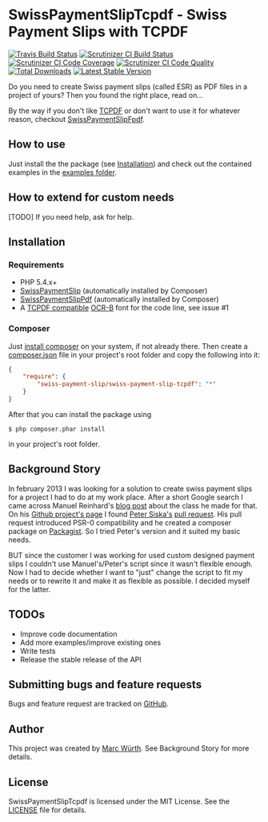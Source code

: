 SwissPaymentSlipTcpdf - Swiss Payment Slips with TCPDF
======================================================

[![Travis Build Status](https://travis-ci.org/ravage84/SwissPaymentSlipTcpdf.png?branch=master)](https://travis-ci.org/ravage84/SwissPaymentSlipTcpdf)
[![Scrutinizer CI Build Status](https://scrutinizer-ci.com/g/ravage84/SwissPaymentSlipTcpdf/badges/build.png?b=master)](https://scrutinizer-ci.com/g/ravage84/SwissPaymentSlipTcpdf/build-status/master)
[![Scrutinizer CI Code Coverage](https://scrutinizer-ci.com/g/ravage84/SwissPaymentSlipTcpdf/badges/coverage.png?b=master)](https://scrutinizer-ci.com/g/ravage84/SwissPaymentSlipTcpdf/?branch=master)
[![Scrutinizer CI Code Quality](https://scrutinizer-ci.com/g/ravage84/SwissPaymentSlipTcpdf/badges/quality-score.png?b=master)](https://scrutinizer-ci.com/g/ravage84/SwissPaymentSlipTcpdf/?branch=master)
[![Total Downloads](https://poser.pugx.org/swiss-payment-slip/swiss-payment-slip-tcpdf/d/total.png)](https://packagist.org/packages/swiss-payment-slip/swiss-payment-slip-tcpdf)
[![Latest Stable Version](https://poser.pugx.org/swiss-payment-slip/swiss-payment-slip-tcpdf/v/stable.png)](https://packagist.org/packages/swiss-payment-slip/swiss-payment-slip-tcpdf)

Do you need to create Swiss payment slips (called ESR) as PDF files in a project of yours?
Then you found the right place, read on...

By the way if you don't like [TCPDF](http://www.tcpdf.org/) or don't want to use it for whatever reason,
checkout [SwissPaymentSlipFpdf](https://github.com/ravage84/SwissPaymentSlipFpdf/).

How to use
----------

Just install the the package (see [Installation](https://github.com/ravage84/SwissPaymentSlipTcpdf#installation))
and check out the contained examples in the
[examples folder](https://github.com/ravage84/SwissPaymentSlipTcpdf/tree/master/examples).

How to extend for custom needs
------------------------------

[TODO]
If you need help, ask for help.

Installation
------------

### Requirements

- PHP 5.4.x+
- [SwissPaymentSlip](https://github.com/ravage84/SwissPaymentSlip/) (automatically installed by Composer)
- [SwissPaymentSlipPdf](https://github.com/ravage84/SwissPaymentSlipPdf/) (automatically installed by Composer)
- A [TCPDF compatible](http://www.tcpdf.org/fonts.php) [OCR-B](http://en.wikipedia.org/wiki/OCR-B) font for the code line, see issue #1

### Composer

Just [install composer](http://getcomposer.org/doc/00-intro.md#system-requirements) on your system, if not already there.
Then create a [composer.json](http://getcomposer.org/doc/04-schema.md) file in your project's root folder
and copy the following into it:

```JSON
{
    "require": {
        "swiss-payment-slip/swiss-payment-slip-tcpdf": "*"
    }
}
```

After that you can install the package using

    $ php composer.phar install

in your project's root folder.

Background Story
----------------

In february 2013 I was looking for a solution to create swiss payment slips for a project I had to do at my work place.
After a short Google search I came across Manuel Reinhard's
[blog post](http://sprain.ch/blog/downloads/class-esr-besr-einzahlungsschein-php/) about the class he made for that.
On his [Github project's page](https://github.com/sprain/class.Einzahlungsschein.php) I found
[Peter Siska's](https://github.com/peschee) [pull request](https://github.com/sprain/class.Einzahlungsschein.php/pull/5).
His pull request introduced PSR-0 compatibility and he created a composer package on [Packagist](http://packagist.org/).
So I tried Peter's version and it suited my basic needs.

BUT since the customer I was working for used custom designed payment slips I couldn't use Manuel's/Peter's script
since it wasn't flexible enough.
Now I had to decide whether I want to "just" change the script to fit my needs or to rewrite it and
make it as flexible as possible.
I decided myself for the latter.

TODOs
-----

- Improve code documentation
- Add more examples/improve existing ones
- Write tests
- Release the stable release of the API

Submitting bugs and feature requests
------------------------------------

Bugs and feature request are tracked on [GitHub](https://github.com/ravage84/SwissPaymentSlipTcpdf/issues).

Author
------

This project was created by [Marc Würth](https://github.com/ravage84).
See Background Story for more details.

License
-------

SwissPaymentSlipTcpdf is licensed under the MIT License.
See the [LICENSE](https://github.com/ravage84/SwissPaymentSlipTcpdf/blob/master/LICENSE) file for details.
